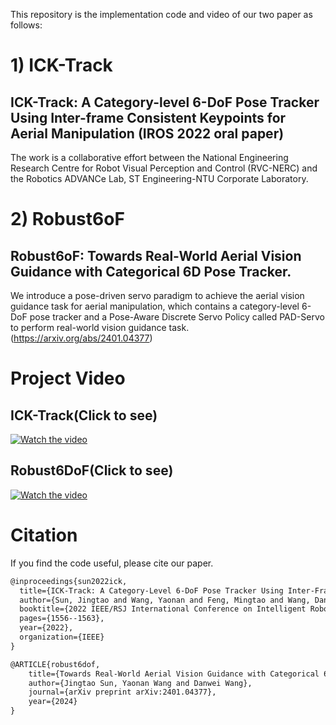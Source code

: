 This repository is the implementation code and video of our two paper as follows:

# 1) ICK-Track
## ICK-Track: A Category-level 6-DoF Pose Tracker Using Inter-frame Consistent Keypoints for Aerial Manipulation (IROS 2022 oral paper)

The work is a collaborative effort between the National Engineering Research Centre for Robot Visual Perception and Control (RVC-NERC) and the Robotics ADVANCe Lab, ST Engineering-NTU Corporate Laboratory.

# 2) Robust6oF
## Robust6oF: Towards Real-World Aerial Vision Guidance with Categorical 6D Pose Tracker.
We introduce a pose-driven servo paradigm to achieve the aerial vision guidance task for aerial manipulation, which contains a category-level 6-DoF pose tracker and a Pose-Aware Discrete Servo Policy called PAD-Servo to perform real-world vision guidance task. (https://arxiv.org/abs/2401.04377)
# Project Video
## ICK-Track(Click to see)
[![Watch the video](https://img.youtube.com/vi/TDmsd99Apzc/maxresdefault.jpg)](https://youtu.be/TDmsd99Apzc)
## Robust6DoF(Click to see)
[![Watch the video](https://img.youtube.com/vi/TDmsd99Apzc/maxresdefault.jpg)](https://youtu.be/cpRADMlv4k)


# Citation
If you find the code useful, please cite our paper.
```latex
@inproceedings{sun2022ick,
  title={ICK-Track: A Category-Level 6-DoF Pose Tracker Using Inter-Frame Consistent Keypoints for Aerial Manipulation},
  author={Sun, Jingtao and Wang, Yaonan and Feng, Mingtao and Wang, Danwei and Zhao, Jiawen and Stachniss, Cyrill and Chen, Xieyuanli},
  booktitle={2022 IEEE/RSJ International Conference on Intelligent Robots and Systems (IROS)},
  pages={1556--1563},
  year={2022},
  organization={IEEE}
}

@ARTICLE{robust6dof,
	title={Towards Real-World Aerial Vision Guidance with Categorical 6D Pose Tracker},
	author={Jingtao Sun, Yaonan Wang and Danwei Wang},
	journal={arXiv preprint arXiv:2401.04377},
	year={2024}
}
```


